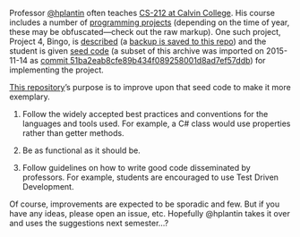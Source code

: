 Professor [@hplantin](https://github.com/hplantin) often teaches
[CS-212 at Calvin
College](http://cs.calvin.edu/curriculum/cs/212/hplantin/). His course
includes a number of [programming
projects](http://cs.calvin.edu/curriculum/cs/212/hplantin/syllabus.html)
(depending on the time of year, these may be obfuscated—check out the
raw markup). One such project, Project 4, Bingo, is
[described](http://cs.calvin.edu/curriculum/cs/212/hplantin/projects/P4-Bingo.pdf)
(a [backup is saved to this
repo](https://github.com/binki/calvin-cs212-bingo/blob/ee69ea4bbe0bb8498faf4c77472ec9225b2edce1/P4-Bingo.pdf))
and the student is given [seed
code](http://cs.calvin.edu/curriculum/cs/212/hplantin/projects/prog4.zip)
(a subset of this archive was imported on 2015-11-14 as [commit
51ba2eab8cfe89b434f089258001d8ad7ef57ddb](https://github.com/binki/calvin-cs212-bingo/commit/51ba2eab8cfe89b434f089258001d8ad7ef57ddb))
for implementing the project.

[This repository](https://github.com/binki/calvin-cs212-bingo)’s
purpose is to improve upon that seed code to make it more exemplary.

1. Follow the widely accepted best practices and conventions for the
   languages and tools used. For example, a C# class would use
   properties rather than getter methods.

2. Be as functional as it should be.

3. Follow guidelines on how to write good code disseminated by
   professors. For example, students are encouraged to use Test
   Driven Development.

Of course, improvements are expected to be sporadic and few. But if
you have any ideas, please open an issue, etc. Hopefully @hplantin
takes it over and uses the suggestions next semester…?
